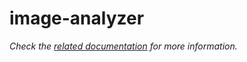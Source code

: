 # image-analyzer

_Check the [related documentation](https://docs.swiss-ai-center.ch/reference/services/image-analyzer) for more information._

